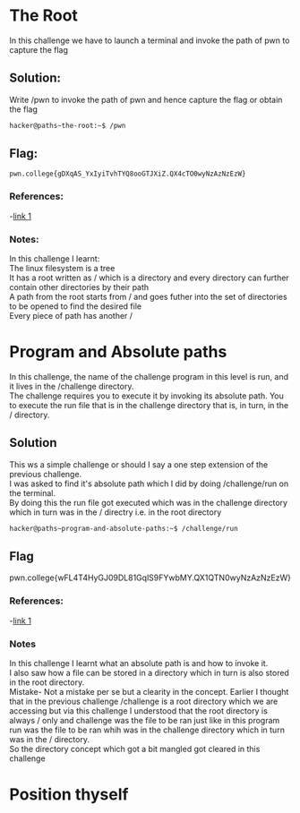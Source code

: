 
# The Root

In this challenge we have to launch a terminal and invoke the path of pwn to capture the flag

## Solution:

Write /pwn to invoke the path of pwn and hence capture the flag or obtain the flag

```sh
hacker@paths~the-root:~$ /pwn
```

## Flag:
```
pwn.college{gDXqAS_YxIyiTvhTYQ8ooGTJXiZ.QX4cTO0wyNzAzNzEzW}
```
### References:

-[link 1](https://pwn.college/linux-luminarium/paths/)

### Notes:
In this challenge I learnt:<br>
The linux filesystem is a tree<br>
It has a root written as / which is a directory and every directory can further contain other directories by their path<br>
A path from the root starts from / and goes futher into the set of directories to be opened to find the desired file<br>
Every piece of path has another /<br>



# Program and Absolute paths

In this challenge, the name of the challenge program in this level is run, and it lives in the /challenge directory.<br>
The challenge requires you to execute it by invoking its absolute path. You to execute the run file that is in the challenge directory that is, in turn, in the / directory.

## Solution
This ws a simple challenge or should I say a one step extension of the previous challenge.<br>
I was asked to find it's absolute path which I did by doing /challenge/run on the terminal.<br>
By doing this the run file got executed which was in the challenge directory which in turn was in the / directry i.e. in the root directory 

```sh
hacker@paths~program-and-absolute-paths:~$ /challenge/run
```

## Flag
pwn.college{wFL4T4HyGJ09DL81GqlS9FYwbMY.QX1QTN0wyNzAzNzEzW}

### References:

-[link 1](https://pwn.college/linux-luminarium/paths/)

### Notes

In this challenge I learnt what an absolute path is and how to invoke it. <br>
I also saw how a file can be stored in a directory which in turn is also stored in the root directory.<br>
Mistake- Not a mistake per se but a clearity in the concept. Earlier I thought that in the previous challenge /challenge is a root directory which we are accessing but via this challenge I understood that the root directory is always / only and challenge was the file to be ran just like in this program run was the file to be ran whih was in the challenge directory which in turn was in the / directory.<br>
So the directory concept which got a bit mangled got cleared in this challenge 



# Position thyself






